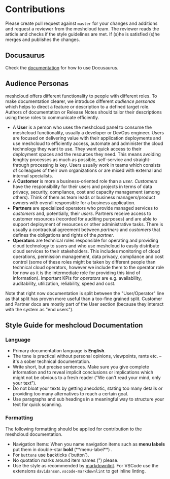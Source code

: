 # Contributions

Please create pull request against `master` for your changes and additions and request a reviewer from the meshcloud team. The reviewer reads the article and checks if the style guidelines are met. If (s)he is satisfied (s)he merges and publishes the changes.

## Docusaurus

Check the [documentation](https://docusaurus.io) for how to use Docusaurus.

## Audience Personas

meshcloud offers different functionality to people with different roles. To make documentation clearer, we introduce different *audience personas* which helps to direct a feature or description to a defined target role. Authors of documentation or Release Notes should tailor their descriptions using these roles to communicate efficiently.

* A **User** is a person who uses the meshcloud panel to consume the meshcloud functionality, usually a developer or DevOps engineer. Users are focused on delivering value with their application deployments and use meshcloud to efficiently access, automate and administer the cloud technology they want to use. They want quick access to their deployment spaces and the resources they need. This means avoiding lenghty processes as much as possible, self-service and straight-through processing is key. Users usually work in teams which consists of colleagues of their own organizations or are mixed with external and internal specialists.
* A **Customer** is more a business-oriented role than a *user*. *Customers* have the responsibility for their users and projects in terms of data privacy, security, compliance, cost and capacity management (among others). Think of them as team leads or business managers/product owners with overall responsible for a business application.
* **Partners** are specialized operators who provide managed services to *customers* and, potentially, their *users*. Partners receive access to customer resources (recorded for auditing purposes) and are able to support deployment of resources or other administrative tasks. There is usually a contractual agreement between *partners* and *customers* that defines the obligations and rights of the *partner*.
* **Operators** are technical roles responsible for operating and providing cloud technology to *users* and who use meshcloud to easily distribute cloud services to their stakeholders. This includes monitoring of cloud operations, permission management, data privacy, compliance and cost control (some of these roles might be taken by different people than technical cloud operators, however we include them to the operator role for now as it is the intermediate role for providing this kind of information). Important KPIs for *operators* are e.g. availability, auditability, utilization, reliability, speed and cost.

Note that right now documentation is split between the "User/Operator" line as that split has proven more useful than a too-fine grained split. Customer and Partner docs are mostly part of the User section (because they interact with the system as "end users").

## Style Guide for meshcloud Documentation

### Language

* Primary documentation language is **English**.
* The tone is practical without personal opinions, viewpoints, rants etc. – it's a sober technical documentation.
* Write short, but precise sentences. Make sure you give complete information and to reveal implicit conclusions or implications which might not be obvious to a fresh reader ("We can't read your mind, only your text").
* Do not bloat your texts by getting anecdotic, stating too many details or providing too many alternatives to reach a certain goal.
* Use paragraphs and sub headings in a meaningful way to structure your text for quick scanning.

### Formatting

The following formatting should be applied for contribution to the meshcloud documentation.

* Navigation Items: When you name navigation items such as **menu labels** put them in double-star **bold** (\*\*menu-label\*\*) .
* For `buttons` use backticks (\`button\`).
* No quotation marks around item names (") please.
* Use the style as recommended by [markdownlint](https://github.com/markdownlint/markdownlint). For VSCode use the extensions `davidanson.vscode-markdownlint` to get inline linting.
